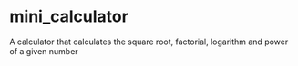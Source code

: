 # mini_calculator
A calculator that calculates the square root, factorial, logarithm and power of a given number

